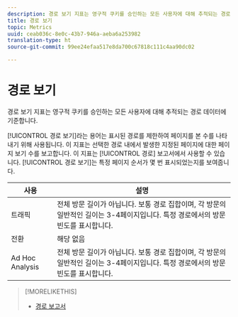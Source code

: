```yaml
---
description: 경로 보기 지표는 영구적 쿠키를 승인하는 모든 사용자에 대해 추적되는 경로 데이터에 기준합니다.
title: 경로 보기
topic: Metrics
uuid: ceab036c-8e0c-43b7-946a-aeba6a253982
translation-type: ht
source-git-commit: 99ee24efaa517e8da700c67818c111c4aa90dc02

---
```



# 경로 보기

경로 보기 지표는 영구적 쿠키를 승인하는 모든 사용자에 대해 추적되는 경로 데이터에 기준합니다.

[!UICONTROL 경로 보기]라는 용어는 표시된 경로를 제한하여 페이지를 본 수를 나타내기 위해 사용됩니다. 이 지표는 선택한 경로 내에서 발생한 지정된 페이지에 대한 페이지 보기 수를 보고합니다. 이 지표는 [!UICONTROL 경로] 보고서에서 사용할 수 있습니다. [!UICONTROL 경로 보기]는 특정 페이지 순서가 몇 번 표시되었는지를 보여줍니다.

| 사용 | 설명 |
|---|---|
| 트래픽 | 전체 방문 길이가 아닙니다. 보통 경로 집합이며, 각 방문의 일반적인 길이는 3-4페이지입니다. 특정 경로에서의 방문 빈도를 표시합니다. |
| 전환 | 해당 없음 |
| Ad Hoc Analysis | 전체 방문 길이가 아닙니다. 보통 경로 집합이며, 각 방문의 일반적인 길이는 3-4페이지입니다. 특정 경로에서의 방문 빈도를 표시합니다. |

>[!MORELIKETHIS]
>
>* [경로 보고서](/help/components/c-variables/dimensionslist/reports-paths.md)

